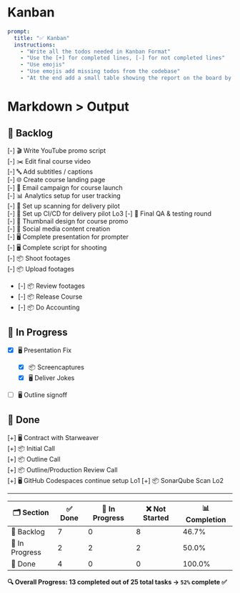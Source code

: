 # Kanban

```yaml
prompt:
  title: "✅ Kanban"
  instructions:
    - "Write all the todos needed in Kanban Format"
    - "Use the [+] for completed lines, [-] for not completed lines"
    - "Use emojis"
    - "Use emojis add missing todos from the codebase"
    - "At the end add a small table showing the report on the board by percents"
```

# Markdown > Output

## 🚀 Backlog
[-] 🎬 Write YouTube promo script  
[-] ✂️ Edit final course video  
[-] 🔤 Add subtitles / captions  
[-] 🌐 Create course landing page  
[-] 💌 Email campaign for course launch  
[-] 📊 Analytics setup for user tracking  
[-] 🔧 Set up scanning for delivery pilot  
[-] 🔧 Set up CI/CD for delivery pilot  Lo3
[-] 🧪 Final QA & testing round  
[-] 🎨 Thumbnail design for course promo  
[-] 📢 Social media content creation  
[-] 🖥️ Complete presentation for prompter  
[-] 🖥️ Complete script for shooting  
[-] 📦 Shoot footages  
[-] 📦 Upload footages  
- [-] 📦 Review footages  
- [-] 📦 Release Course  
- [-] 📦 Do Accounting  

## 🚀 In Progress
 
- [x] 🖥️ Presentation Fix  
  - [x] 📦 Screencaptures  
  - [x] 🖥️ Deliver Jokes  
- [ ] 🖥️ Outline signoff


## 🚀 Done
[+] 🖥️ Contract with Starweaver  
[+] 📦 Initial Call  
[+] 📦 Outline Call  
[+] 📦 Outline/Production Review Call  
[+] 🖥️ GitHub Codespaces continue setup Lo1
[+] 📦 SonarQube Scan  Lo2


---

| 🗂️ Section     | ✅ Done | 🔄 In Progress | ❌ Not Started | 📊 Completion |
|----------------|--------|----------------|----------------|----------------|
| 🚀 Backlog     | 7      | 0              | 8              | 46.7%          |
| 🚀 In Progress | 2      | 2              | 2              | 50.0%          |
| 🚀 Done        | 4      | 0              | 0              | 100.0%         |

**🔍 Overall Progress: 13 completed out of 25 total tasks → `52%` complete ✅**
